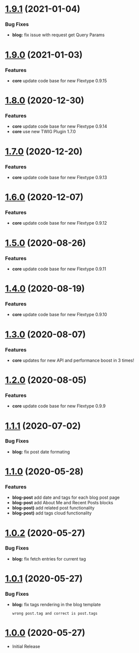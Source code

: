 <a name="1.9.1"></a>
# [1.9.1](https://github.com/flextype-plugins/themes-admin/compare/v1.9.0...v1.9.1) (2021-01-04)

### Bug Fixes

* **blog:** fix issue with request get Query Params

<a name="1.9.0"></a>
# [1.9.0](https://github.com/flextype-plugins/themes-admin/compare/v1.8.0...v1.9.0) (2021-01-03)

### Features

* **core** update code base for new Flextype 0.9.15

<a name="1.8.0"></a>
# [1.8.0](https://github.com/flextype-plugins/themes-admin/compare/v1.7.0...v1.8.0) (2020-12-30)

### Features

* **core** update code base for new Flextype 0.9.14
* **core** use new TWIG Plugin 1.7.0

<a name="1.7.0"></a>
# [1.7.0](https://github.com/flextype-themes/bootstrap-blog) (2020-12-20)

### Features

* **core** update code base for new Flextype 0.9.13

<a name="1.6.0"></a>
# [1.6.0](https://github.com/flextype-themes/bootstrap-blog) (2020-12-07)

### Features

* **core** update code base for new Flextype 0.9.12

<a name="1.5.0"></a>
# [1.5.0](https://github.com/flextype-themes/bootstrap-blog) (2020-08-26)

### Features

* **core** update code base for new Flextype 0.9.11

<a name="1.4.0"></a>
# [1.4.0](https://github.com/flextype-themes/bootstrap-blog) (2020-08-19)

### Features

* **core** update code base for new Flextype 0.9.10

<a name="1.3.0"></a>
# [1.3.0](https://github.com/flextype-themes/bootstrap-blog) (2020-08-07)

### Features

* **core** updates for new API and performance boost in 3 times!

<a name="1.2.0"></a>
# [1.2.0](https://github.com/flextype-themes/bootstrap-blog) (2020-08-05)

### Features

* **core** update code base for new Flextype 0.9.9

<a name="1.1.1"></a>
# [1.1.1](https://github.com/flextype-themes/bootstrap-blog) (2020-07-02)

### Bug Fixes

* **blog:** fix post date formating

<a name="1.1.0"></a>
# [1.1.0](https://github.com/flextype-themes/bootstrap-blog) (2020-05-28)

### Features

* **blog-post** add date and tags for each blog post page
* **blog-post** add About Me and Recent Posts blocks
* **blog-post)** add related post functionality
* **blog-post)** add tags cloud functionality

<a name="1.0.2"></a>
# [1.0.2](https://github.com/flextype-themes/bootstrap-blog) (2020-05-27)

### Bug Fixes

* **blog:** fix fetch entries for current tag

<a name="1.0.1"></a>
# [1.0.1](https://github.com/flextype-themes/bootstrap-blog) (2020-05-27)

### Bug Fixes

* **blog:** fix tags rendering in the blog template

    ```
    wrong post.tag and correct is post.tags
    ```

<a name="1.0.0"></a>
# [1.0.0](https://github.com/flextype-themes/bootstrap-blog) (2020-05-27)
* Initial Release

